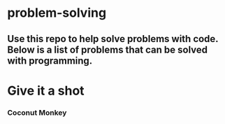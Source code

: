 # problem-solving

## Use this repo to help solve problems with code. Below is a list of problems that can be solved with programming.

# Give it a shot

### Coconut Monkey